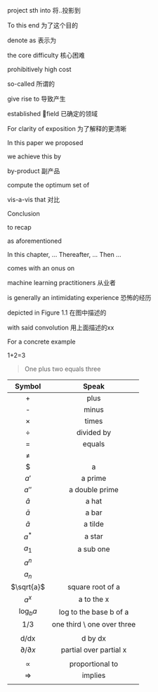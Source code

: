 project sth into  将..投影到

To this end 为了这个目的

denote as 表示为

the core difficulty 核心困难

prohibitively high cost



so-called 所谓的

give rise to 导致产生

established field 已确定的领域

For clarity of exposition 为了解释的更清晰



In this paper we proposed 

we achieve this by 

by-product 副产品

compute the optimum set of 

vis-a-vis that 对比

Conclusion

to recap



as aforementioned 



In this chapter, … Thereafter, … Then …

comes with an onus on





machine learning practitioners 从业者

is generally an intimidating experience 恐怖的经历

depicted in Figure 1.1 在图中描述的

with said convolution 用上面描述的xx

For a concrete example 







1+2=3

> One plus two equals three





|         Symbol          |           Speak            |
| :---------------------: | :------------------------: |
|            +            |            plus            |
|            -            |           minus            |
|            ×            |           times            |
|            ÷            |         divided by         |
|            =            |           equals           |
|            ≠            |                            |
|          $|a|$          |    absolute valuse of a    |
|          $a'$           |          a prime           |
|          $a''$          |       a double prime       |
|        $\hat{a}$        |           a hat            |
|        $\bar{a}$        |           a bar            |
|       $\tilde{a}$       |          a tilde           |
|          $a^*$          |           a star           |
|          $a_1$          |         a sub one          |
|          $a^n$          |                            |
|          $a_n$          |                            |
|       $\sqrt{a}$        |      square root of a      |
|          $a^x$          |         a to the x         |
|       $\log_b{a}$       |   log to the base b of a   |
|          $1/3$          | one third \ one over three |
|                         |                            |
|          d/dx           |          d by dx           |
| $\partial / \partial x$ |   partial over partial x   |
|                         |                            |
|        $\propto$        |      proportional to       |
|      $\Rightarrow$      |          implies           |
|                         |                            |

















